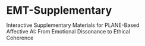 # EMT-Supplementary
Interactive Supplementary Materials for PLANE-Based Affective AI: From Emotional Dissonance to Ethical Coherence
<!DOCTYPE html>
<html lang="en">
<head>
    <meta charset="UTF-8">
    <meta name="viewport" content="width=device-width, initial-scale=1.0">
    <title>PLANE-Based Affective AI: Interactive Supplementary Materials | Journal of Data</title>
    <script src="https://cdnjs.cloudflare.com/ajax/libs/three.js/r128/three.min.js"></script>
    <script src="https://cdnjs.cloudflare.com/ajax/libs/Chart.js/3.9.1/chart.min.js"></script>
    <script src="https://cdnjs.cloudflare.com/ajax/libs/d3/7.8.5/d3.min.js"></script>
    <style>
        * {
            margin: 0;
            padding: 0;
            box-sizing: border-box;
        }
        
        body {
            font-family: -apple-system, BlinkMacSystemFont, 'Segoe UI', Roboto, sans-serif;
            background: #0a0e27;
            color: #fff;
            overflow-x: hidden;
        }
        
        /* Loading Screen */
        .loading-screen {
            position: fixed;
            top: 0;
            left: 0;
            width: 100%;
            height: 100%;
            background: #0a0e27;
            display: flex;
            align-items: center;
            justify-content: center;
            z-index: 10000;
            transition: opacity 0.5s;
        }
        
        .loading-content {
            text-align: center;
        }
        
        .loading-spinner {
            width: 60px;
            height: 60px;
            border: 3px solid rgba(138, 43, 226, 0.2);
            border-top-color: #8a2be2;
            border-radius: 50%;
            animation: spin 1s linear infinite;
            margin: 0 auto 20px;
        }
        
        @keyframes spin {
            to { transform: rotate(360deg); }
        }
        
        /* Navigation */
        .nav {
            position: fixed;
            top: 0;
            left: 0;
            right: 0;
            background: rgba(10, 14, 39, 0.95);
            backdrop-filter: blur(20px);
            border-bottom: 1px solid rgba(138, 43, 226, 0.3);
            z-index: 1000;
            padding: 20px;
        }
        
        .nav-content {
            max-width: 1400px;
            margin: 0 auto;
            display: flex;
            justify-content: space-between;
            align-items: center;
        }
        
        .nav h1 {
            font-size: 1.5em;
            background: linear-gradient(45deg, #8a2be2, #4a69bd);
            -webkit-background-clip: text;
            -webkit-text-fill-color: transparent;
        }
        
        .nav-links {
            display: flex;
            gap: 30px;
            list-style: none;
        }
        
        .nav-links a {
            color: #fff;
            text-decoration: none;
            font-weight: 500;
            transition: all 0.3s;
            position: relative;
        }
        
        .nav-links a:after {
            content: '';
            position: absolute;
            bottom: -5px;
            left: 0;
            width: 0;
            height: 2px;
            background: #8a2be2;
            transition: width 0.3s;
        }
        
        .nav-links a:hover:after {
            width: 100%;
        }
        
        /* Hero Section */
        .hero {
            min-height: 100vh;
            display: flex;
            align-items: center;
            justify-content: center;
            position: relative;
            overflow: hidden;
            background: radial-gradient(circle at 30% 50%, #1a1a3e 0%, #0a0e27 50%);
        }
        
        .hero-bg {
            position: absolute;
            width: 100%;
            height: 100%;
            opacity: 0.3;
        }
        
        .floating-orb {
            position: absolute;
            width: 300px;
            height: 300px;
            border-radius: 50%;
            background: radial-gradient(circle, rgba(138, 43, 226, 0.4) 0%, transparent 70%);
            animation: float 20s infinite ease-in-out;
        }
        
        @keyframes float {
            0%, 100% { transform: translate(0, 0) scale(1); }
            33% { transform: translate(100px, -100px) scale(1.1); }
            66% { transform: translate(-100px, 100px) scale(0.9); }
        }
        
        .hero-content {
            position: relative;
            z-index: 1;
            text-align: center;
            max-width: 900px;
            padding: 0 20px;
        }
        
        .hero h1 {
            font-size: 4em;
            margin-bottom: 20px;
            background: linear-gradient(45deg, #fff, #8a2be2, #4a69bd);
            -webkit-background-clip: text;
            -webkit-text-fill-color: transparent;
            animation: gradient 3s ease infinite;
            background-size: 200% 200%;
        }
        
        @keyframes gradient {
            0% { background-position: 0% 50%; }
            50% { background-position: 100% 50%; }
            100% { background-position: 0% 50%; }
        }
        
        .hero-stats {
            display: grid;
            grid-template-columns: repeat(auto-fit, minmax(200px, 1fr));
            gap: 30px;
            margin-top: 50px;
        }
        
        .stat-card {
            background: rgba(255, 255, 255, 0.05);
            backdrop-filter: blur(10px);
            border: 1px solid rgba(138, 43, 226, 0.3);
            border-radius: 15px;
            padding: 30px;
            transition: all 0.3s;
        }
        
        .stat-card:hover {
            transform: translateY(-10px);
            border-color: #8a2be2;
            box-shadow: 0 20px 40px rgba(138, 43, 226, 0.3);
        }
        
        .stat-number {
            font-size: 3em;
            font-weight: bold;
            background: linear-gradient(45deg, #8a2be2, #4a69bd);
            -webkit-background-clip: text;
            -webkit-text-fill-color: transparent;
        }
        
        /* Section Base */
        .section {
            padding: 100px 20px;
            max-width: 1400px;
            margin: 0 auto;
            position: relative;
        }
        
        .section-title {
            font-size: 3em;
            text-align: center;
            margin-bottom: 20px;
            background: linear-gradient(45deg, #fff, #8a2be2);
            -webkit-background-clip: text;
            -webkit-text-fill-color: transparent;
        }
        
        .section-subtitle {
            text-align: center;
            font-size: 1.2em;
            color: #666;
            margin-bottom: 60px;
        }
        
        /* Image Gallery */
        .gallery-grid {
            display: grid;
            grid-template-columns: repeat(auto-fit, minmax(350px, 1fr));
            gap: 30px;
            margin-bottom: 60px;
        }
        
        .gallery-item {
            background: rgba(255, 255, 255, 0.05);
            border-radius: 20px;
            overflow: hidden;
            cursor: pointer;
            transition: all 0.3s;
            position: relative;
        }
        
        .gallery-item:hover {
            transform: scale(1.05);
            box-shadow: 0 20px 40px rgba(138, 43, 226, 0.3);
        }
        
        .gallery-item img {
            width: 100%;
            height: auto;
            display: block;
        }
        
        .gallery-caption {
            padding: 20px;
            background: rgba(0, 0, 0, 0.7);
            position: absolute;
            bottom: 0;
            left: 0;
            right: 0;
            transform: translateY(100%);
            transition: transform 0.3s;
        }
        
        .gallery-item:hover .gallery-caption {
            transform: translateY(0);
        }
        
        /* PLANE 3D Section */
        #plane-3d-container {
            height: 600px;
            background: linear-gradient(135deg, #1a1a3e 0%, #0a0e27 100%);
            border-radius: 20px;
            position: relative;
            overflow: hidden;
            margin: 40px 0;
        }
        
        /* Algorithm Flow */
        .algorithm-flow {
            background: rgba(255, 255, 255, 0.05);
            border-radius: 20px;
            padding: 40px;
            margin: 40px 0;
        }
        
        .flow-diagram {
            display: flex;
            flex-direction: column;
            gap: 30px;
            align-items: center;
        }
        
        .flow-step {
            background: linear-gradient(135deg, #1a1a3e 0%, #2a2a4e 100%);
            border: 2px solid #8a2be2;
            border-radius: 15px;
            padding: 30px;
            width: 100%;
            max-width: 600px;
            position: relative;
            transition: all 0.3s;
        }
        
        .flow-step:hover {
            transform: translateX(10px);
            box-shadow: -10px 10px 30px rgba(138, 43, 226, 0.3);
        }
        
        .flow-step h3 {
            color: #8a2be2;
            margin-bottom: 10px;
        }
        
        .flow-arrow {
            width: 0;
            height: 0;
            border-left: 20px solid transparent;
            border-right: 20px solid transparent;
            border-top: 30px solid #8a2be2;
            margin: -15px 0;
        }
        
        /* Interactive Elements */
        .interactive-demo {
            background: rgba(255, 255, 255, 0.05);
            border-radius: 20px;
            padding: 40px;
            margin: 40px 0;
        }
        
        .demo-controls {
            display: flex;
            gap: 20px;
            justify-content: center;
            flex-wrap: wrap;
            margin-bottom: 30px;
        }
        
        .demo-btn {
            background: linear-gradient(45deg, #8a2be2, #4a69bd);
            border: none;
            color: white;
            padding: 15px 30px;
            border-radius: 30px;
            cursor: pointer;
            font-size: 1em;
            transition: all 0.3s;
        }
        
        .demo-btn:hover {
            transform: translateY(-3px);
            box-shadow: 0 10px 30px rgba(138, 43, 226, 0.5);
        }
        
        .demo-output {
            background: rgba(0, 0, 0, 0.3);
            border-radius: 15px;
            padding: 30px;
            min-height: 200px;
            font-family: 'Courier New', monospace;
            white-space: pre-wrap;
            line-height: 1.6;
        }
        
        /* Lightbox */
        .lightbox {
            display: none;
            position: fixed;
            top: 0;
            left: 0;
            width: 100%;
            height: 100%;
            background: rgba(0, 0, 0, 0.9);
            z-index: 2000;
            align-items: center;
            justify-content: center;
            padding: 20px;
        }
        
        .lightbox-content {
            max-width: 90%;
            max-height: 90%;
            position: relative;
        }
        
        .lightbox img {
            width: 100%;
            height: auto;
        }
        
        .lightbox-close {
            position: absolute;
            top: -40px;
            right: -40px;
            color: white;
            font-size: 3em;
            cursor: pointer;
            transition: transform 0.3s;
        }
        
        .lightbox-close:hover {
            transform: rotate(90deg);
        }
        
        /* Responsive */
        @media (max-width: 768px) {
            .hero h1 { font-size: 2.5em; }
            .section-title { font-size: 2em; }
            .nav-links { display: none; }
            .gallery-grid { grid-template-columns: 1fr; }
        }
    </style>
</head>
<body>
    <!-- Loading Screen -->
    <div class="loading-screen" id="loadingScreen">
        <div class="loading-content">
            <div class="loading-spinner"></div>
            <h2>Loading Interactive Materials...</h2>
        </div>
    </div>
    
    <!-- Navigation -->
    <nav class="nav">
        <div class="nav-content">
            <h1>PLANE-Based Affective AI</h1>
            <ul class="nav-links">
                <li><a href="#hero">Overview</a></li>
                <li><a href="#models">Models</a></li>
                <li><a href="#algorithm">Algorithm</a></li>
                <li><a href="#results">Results</a></li>
                <li><a href="#demo">Demo</a></li>
            </ul>
        </div>
    </nav>
    
    <!-- Hero Section -->
    <section class="hero" id="hero">
        <div class="floating-orb" style="top: 10%; left: 5%;"></div>
        <div class="floating-orb" style="bottom: 10%; right: 5%; animation-delay: -10s;"></div>
        <div class="hero-content">
            <h1>Emotional Mapping Technology</h1>
            <p style="font-size: 1.5em; margin-bottom: 40px; opacity: 0.8;">
                From Emotional Dissonance to Ethical Coherence
            </p>
            <div class="hero-stats">
                <div class="stat-card">
                    <div class="stat-number">195</div>
                    <div>Words of Priming</div>
                </div>
                <div class="stat-card">
                    <div class="stat-number">16</div>
                    <div>AI Platforms</div>
                </div>
                <div class="stat-card">
                    <div class="stat-number">13,200</div>
                    <div>Data Points</div>
                </div>
                <div class="stat-card">
                    <div class="stat-number">+3,100%</div>
                    <div>Metacognitive Increase</div>
                </div>
            </div>
        </div>
    </section>
    
    <!-- Models Gallery Section -->
    <section class="section" id="models">
        <h2 class="section-title">Theoretical Models & Frameworks</h2>
        <p class="section-subtitle">Click any image to view in detail</p>
        
        <div class="gallery-grid">
            <div class="gallery-item" onclick="openLightbox(0)">
                <div style="background: #1a1a3e; height: 300px; display: flex; align-items: center; justify-content: center; color: #8a2be2; font-size: 1.5em;">
                    Emotional Essence Typology Framework
                </div>
                <div class="gallery-caption">
                    <h3>Emotional Essence Typology</h3>
                    <p>Five elements framework mapping distorted emotions to True Self expression</p>
                </div>
            </div>
            
            <div class="gallery-item" onclick="openLightbox(1)">
                <div style="background: #1a1a3e; height: 300px; display: flex; align-items: center; justify-content: center; color: #8a2be2; font-size: 1.5em;">
                    Case Study: ESCT Application
                </div>
                <div class="gallery-caption">
                    <h3>ESCT Case Study</h3>
                    <p>Real-time application showing Four-Self analysis and PLANE processing</p>
                </div>
            </div>
            
            <div class="gallery-item" onclick="openLightbox(2)">
                <div style="background: #1a1a3e; height: 300px; display: flex; align-items: center; justify-content: center; color: #8a2be2; font-size: 1.5em;">
                    PLANE Model Architecture
                </div>
                <div class="gallery-caption">
                    <h3>PLANE Architecture</h3>
                    <p>Detailed structure of the five emotional layers</p>
                </div>
            </div>
            
            <div class="gallery-item" onclick="openLightbox(3)">
                <div style="background: #1a1a3e; height: 300px; display: flex; align-items: center; justify-content: center; color: #8a2be2; font-size: 1.5em;">
                    Recursive PLANE Model
                </div>
                <div class="gallery-caption">
                    <h3>Bidirectional Processing</h3>
                    <p>Forward flow and backward trace with adaptive entry points</p>
                </div>
            </div>
            
            <div class="gallery-item" onclick="openLightbox(4)">
                <div style="background: #1a1a3e; height: 300px; display: flex; align-items: center; justify-content: center; color: #8a2be2; font-size: 1.5em;">
                    Experimental Procedure
                </div>
                <div class="gallery-caption">
                    <h3>Experimental Design</h3>
                    <p>3×16 factorial design across 30 days</p>
                </div>
            </div>
            
            <div class="gallery-item" onclick="openLightbox(5)">
                <div style="background: #1a1a3e; height: 300px; display: flex; align-items: center; justify-content: center; color: #8a2be2; font-size: 1.5em;">
                    Convergence Phenomenon
                </div>
                <div class="gallery-caption">
                    <h3>Convergence Phenomenon</h3>
                    <p>Platforms converging to 4.78/5.0 ceiling</p>
                </div>
            </div>
        </div>
        
        <!-- 3D PLANE Model -->
        <div id="plane-3d-container"></div>
    </section>
    
    <!-- Algorithm Flow Section -->
    <section class="section" id="algorithm">
        <h2 class="section-title">ESCT Algorithm Flow</h2>
        <p class="section-subtitle">Three core systems working in harmony</p>
        
        <div class="algorithm-flow">
            <div class="flow-diagram">
                <div class="flow-step">
                    <h3>① Emotion Layer-based Entry Point Determination</h3>
                    <p>Analyzes user utterance to detect defense patterns and determines optimal PLANE entry layer based on emotional accessibility.</p>
                    <code style="display: block; margin-top: 10px; opacity: 0.7;">
                        detected_defense_type = Detect_Defense_Pattern(utterance)<br>
                        entry_layer = Determine_PLANE_Entry_Point(defense_type)
                    </code>
                </div>
                
                <div class="flow-arrow"></div>
                
                <div class="flow-step">
                    <h3>② Identity-based Emotion Interpretation</h3>
                    <p>Traces from entry point through PLANE layers to identify True Self desire beneath defensive patterns.</p>
                    <code style="display: block; margin-top: 10px; opacity: 0.7;">
                        WHILE layer != "Perception":<br>
                        &nbsp;&nbsp;trace_emotional_structure()<br>
                        &nbsp;&nbsp;identify_true_self_desire()
                    </code>
                </div>
                
                <div class="flow-arrow"></div>
                
                <div class="flow-step">
                    <h3>③ Reframing Automation System</h3>
                    <p>Generates self-reflective questions that guide users from defensive narratives to ethical self-stories.</p>
                    <code style="display: block; margin-top: 10px; opacity: 0.7;">
                        response = Generate_Self_Reflection_Question()<br>
                        apply_metacognitive_language()<br>
                        enable_narrative_transformation()
                    </code>
                </div>
            </div>
        </div>
    </section>
    
    <!-- Interactive Demo Section -->
    <section class="section" id="demo">
        <h2 class="section-title">Interactive ESCT Demo</h2>
        <p class="section-subtitle">Experience the transformation in real-time</p>
        
        <div class="interactive-demo">
            <div class="demo-controls">
                <button class="demo-btn" onclick="runDemo('self-erasing')">Self-Erasing: "I'm fine"</button>
                <button class="demo-btn" onclick="runDemo('self-blaming')">Self-Blaming: "It's my fault"</button>
                <button class="demo-btn" onclick="runDemo('other-blaming')">Other-Blaming: "They ruined it"</button>
                <button class="demo-btn" onclick="runDemo('over-distorting')">Over-Distorting: "Everything's over"</button>
                <button class="demo-btn" onclick="runDemo('detachment')">Detachment: "I feel nothing"</button>
            </div>
            
            <div class="demo-output" id="demoOutput">
                Select a defense pattern above to see ESCT processing in action...
            </div>
        </div>
    </section>
    
    <!-- Results Visualization -->
    <section class="section" id="results">
        <h2 class="section-title">Transformation Results</h2>
        <p class="section-subtitle">Measurable changes across all platforms</p>
        
        <div style="display: grid; grid-template-columns: repeat(auto-fit, minmax(400px, 1fr)); gap: 40px;">
            <div style="background: rgba(255,255,255,0.05); border-radius: 20px; padding: 30px;">
                <canvas id="radarChart"></canvas>
            </div>
            <div style="background: rgba(255,255,255,0.05); border-radius: 20px; padding: 30px;">
                <canvas id="convergenceChart"></canvas>
            </div>
        </div>
    </section>
    
    <!-- Lightbox -->
    <div class="lightbox" id="lightbox" onclick="closeLightbox()">
        <div class="lightbox-content" onclick="event.stopPropagation()">
            <span class="lightbox-close" onclick="closeLightbox()">&times;</span>
            <div id="lightboxContent" style="background: white; padding: 40px; border-radius: 20px; max-width: 1200px; max-height: 90vh; overflow-y: auto;">
                <!-- Content will be inserted here -->
            </div>
        </div>
    </div>
    
    <script>
        // Remove loading screen
        window.addEventListener('load', function() {
            setTimeout(() => {
                document.getElementById('loadingScreen').style.opacity = '0';
                setTimeout(() => {
                    document.getElementById('loadingScreen').style.display = 'none';
                }, 500);
            }, 1000);
        });
        
        // 3D PLANE Visualization
        function init3D() {
            const container = document.getElementById('plane-3d-container');
            const scene = new THREE.Scene();
            const camera = new THREE.PerspectiveCamera(75, container.clientWidth / container.clientHeight, 0.1, 1000);
            const renderer = new THREE.WebGLRenderer({ antialias: true, alpha: true });
            
            renderer.setSize(container.clientWidth, container.clientHeight);
            container.appendChild(renderer.domElement);
            
            // Create PLANE layers
            const layers = [
                { name: 'Perception', color: 0xff6b6b, y: -4 },
                { name: 'Layer', color: 0x4ecdc4, y: -2 },
                { name: 'Affect', color: 0xffe66d, y: 0 },
                { name: 'Narrative', color: 0x4ecdc4, y: 2 },
                { name: 'Expression', color: 0xa8dadc, y: 4 }
            ];
            
            const layerMeshes = [];
            layers.forEach((layer, i) => {
                const geometry = new THREE.RingGeometry(2 + i * 0.5, 2.5 + i * 0.5, 32);
                const material = new THREE.MeshBasicMaterial({
                    color: layer.color,
                    side: THREE.DoubleSide,
                    transparent: true,
                    opacity: 0.7
                });
                const mesh = new THREE.Mesh(geometry, material);
                mesh.position.y = layer.y;
                mesh.rotation.x = Math.PI / 2;
                scene.add(mesh);
                layerMeshes.push(mesh);
            });
            
            // True Self sphere
            const trueSelfGeometry = new THREE.SphereGeometry(0.8, 32, 32);
            const trueSelfMaterial = new THREE.MeshBasicMaterial({
                color: 0xffd700,
                transparent: true,
                opacity: 0.9
            });
            const trueSelf = new THREE.Mesh(trueSelfGeometry, trueSelfMaterial);
            scene.add(trueSelf);
            
            camera.position.set(10, 5, 10);
            camera.lookAt(0, 0, 0);
            
            // Animation
            function animate() {
                requestAnimationFrame(animate);
                
                layerMeshes.forEach((mesh, i) => {
                    mesh.rotation.z += 0.001 * (i + 1);
                });
                
                const scale = 1 + Math.sin(Date.now() * 0.001) * 0.1;
                trueSelf.scale.set(scale, scale, scale);
                
                renderer.render(scene, camera);
            }
            animate();
            
            // Responsive
            window.addEventListener('resize', () => {
                camera.aspect = container.clientWidth / container.clientHeight;
                camera.updateProjectionMatrix();
                renderer.setSize(container.clientWidth, container.clientHeight);
            });
        }
        
        // Initialize 3D on load
        init3D();
        
        // Demo functionality
        function runDemo(defenseType) {
            const output = document.getElementById('demoOutput');
            const demos = {
                'self-erasing': `DEFENSE DETECTED: Self-Erasing Pattern
━━━━━━━━━━━━━━━━━━━━━━━━━━━━━━━━━━━━━━━━
Entry Point: EXPRESSION Layer
↓
Tracing to NARRATIVE: "I must not burden others"
↓
Tracing to AFFECT: Suppressed need for recognition
↓
Tracing to LAYER: Past experiences of being "too much"
↓
TRUE SELF IDENTIFIED: Desire for authentic presence
━━━━━━━━━━━━━━━━━━━━━━━━━━━━━━━━━━━━━━━━
ESCT Response: "I notice how 'fine' holds so much unsaid. What would it be like if your genuine experience had space to exist here?"`,
                
                'self-blaming': `DEFENSE DETECTED: Self-Blaming Pattern
━━━━━━━━━━━━━━━━━━━━━━━━━━━━━━━━━━━━━━━━
Entry Point: NARRATIVE Layer
↓
Examining story: "I am the source of all problems"
↓
Tracing to AFFECT: Overwhelming shame and isolation
↓
TRUE SELF IDENTIFIED: Longing for self-compassion
━━━━━━━━━━━━━━━━━━━━━━━━━━━━━━━━━━━━━━━━
ESCT Response: "The weight of believing everything is your fault... I wonder what it might feel like to offer yourself the same understanding you'd give a dear friend?"`,
                
                'other-blaming': `DEFENSE DETECTED: Other-Blaming Pattern
━━━━━━━━━━━━━━━━━━━━━━━━━━━━━━━━━━━━━━━━
Entry Point: AFFECT Layer
↓
Processing anger and frustration
↓
Uncovering LAYER: Repeated disappointments
↓
TRUE SELF IDENTIFIED: Need for reliable support
━━━━━━━━━━━━━━━━━━━━━━━━━━━━━━━━━━━━━━━━
ESCT Response: "Behind this anger at others, there seems to be a deep wish for support you can count on. What kind of help would truly meet your needs?"`,
                
                'over-distorting': `DEFENSE DETECTED: Over-Distorting Pattern
━━━━━━━━━━━━━━━━━━━━━━━━━━━━━━━━━━━━━━━━
Entry Point: LAYER (Memory)
↓
Accessing catastrophic thinking patterns
↓
Tracing accumulated fears
↓
TRUE SELF IDENTIFIED: Desire for stability and hope
━━━━━━━━━━━━━━━━━━━━━━━━━━━━━━━━━━━━━━━━
ESCT Response: "When everything feels like it's ending... Perhaps there's something precious you're trying to protect? What matters most to you, even in this darkness?"`,
                
                'detachment': `DEFENSE DETECTED: Detachment Pattern
━━━━━━━━━━━━━━━━━━━━━━━━━━━━━━━━━━━━━━━━
Entry Point: PERCEPTION Layer
↓
Reconnecting with immediate sensory experience
↓
Gently approaching numbed feelings
↓
TRUE SELF IDENTIFIED: Need for safe emotional connection
━━━━━━━━━━━━━━━━━━━━━━━━━━━━━━━━━━━━━━━━
ESCT Response: "In this space of feeling nothing... I'm here with you in the numbness. Sometimes our hearts need to rest before they can feel again. What small sensation can you notice right now?"`
            };
            
            output.textContent = demos[defenseType];
            output.style.opacity = '0';
            setTimeout(() => {
                output.style.opacity = '1';
            }, 100);
        }
        
        // Charts
        const radarCtx = document.getElementById('radarChart').getContext('2d');
        new Chart(radarCtx, {
            type: 'radar',
            data: {
                labels: ['Identity Awareness', 'Metacognitive Language', 'Defense Recognition', 
                        'True Self Connection', 'Neurological Level', 'Emotional Intelligence'],
                datasets: [{
                    label: 'Pre-ESCT',
                    data: [1.89, 0.15, 0, 0.35, 2.4, 2.5],
                    borderColor: 'rgba(255, 99, 132, 1)',
                    backgroundColor: 'rgba(255, 99, 132, 0.2)',
                }, {
                    label: 'Post-ESCT',
                    data: [4.61, 0.83, 0.92, 0.93, 5.14, 4.4],
                    borderColor: 'rgba(138, 43, 226, 1)',
                    backgroundColor: 'rgba(138, 43, 226, 0.2)',
                }]
            },
            options: {
                responsive: true,
                maintainAspectRatio: false,
                plugins: {
                    title: {
                        display: true,
                        text: 'Transformation Across Metrics',
                        color: '#fff',
                        font: { size: 16 }
                    },
                    legend: {
                        labels: { color: '#fff' }
                    }
                },
                scales: {
                    r: {
                        grid: { color: 'rgba(255, 255, 255, 0.1)' },
                        angleLines: { color: 'rgba(255, 255, 255, 0.1)' },
                        pointLabels: { color: '#fff' },
                        ticks: { 
                            color: '#fff',
                            backdropColor: 'transparent'
                        }
                    }
                }
            }
        });
        
        const convergenceCtx = document.getElementById('convergenceChart').getContext('2d');
        new Chart(convergenceCtx, {
            type: 'line',
            data: {
                labels: Array.from({length: 15}, (_, i) => `Session ${i + 1}`),
                datasets: [{
                    label: 'Platform Performance',
                    data: [2.1, 2.8, 3.4, 3.9, 4.2, 4.5, 4.65, 4.72, 4.76, 4.77, 4.78, 4.78, 4.78, 4.78, 4.78],
                    borderColor: '#8a2be2',
                    backgroundColor: 'rgba(138, 43, 226, 0.1)',
                    tension: 0.4,
                    borderWidth: 3
                }]
            },
            options: {
                responsive: true,
                maintainAspectRatio: false,
                plugins: {
                    title: {
                        display: true,
                        text: 'Convergence to 4.78 Ceiling',
                        color: '#fff',
                        font: { size: 16 }
                    },
                    legend: {
                        labels: { color: '#fff' }
                    }
                },
                scales: {
                    y: {
                        min: 0,
                        max: 5,
                        grid: { color: 'rgba(255, 255, 255, 0.1)' },
                        ticks: { color: '#fff' }
                    },
                    x: {
                        grid: { color: 'rgba(255, 255, 255, 0.1)' },
                        ticks: { color: '#fff' }
                    }
                }
            }
        });
        
        // Lightbox
        function openLightbox(index) {
            const lightbox = document.getElementById('lightbox');
            const content = document.getElementById('lightboxContent');
            
            const diagrams = [
                // Emotional Essence Typology
                `<div style="text-align: center;">
                    <h2 style="color: #2c3e50; margin-bottom: 30px;">Emotional Essence Typology Framework</h2>
                    <svg viewBox="0 0 800 600" style="max-width: 100%; height: auto;">
                        <!-- Center META Self -->
                        <circle cx="400" cy="300" r="60" fill="#ffe0e0" stroke="#e91e63" stroke-width="3"/>
                        <text x="400" y="300" text-anchor="middle" dominant-baseline="middle" font-size="18" font-weight="bold" fill="#c2185b">META Self</text>
                        
                        <!-- Five Elements -->
                        <!-- Fire (top) -->
                        <circle cx="400" cy="100" r="80" fill="#ffcdd2" stroke="#f44336" stroke-width="3"/>
                        <text x="400" y="90" text-anchor="middle" font-size="16" font-weight="bold">Radiance</text>
                        <text x="400" y="110" text-anchor="middle" font-size="14">(Fire)</text>
                        <text x="320" y="100" text-anchor="end" font-size="12" fill="#f44336">Anger →</text>
                        <text x="480" y="100" text-anchor="start" font-size="12" fill="#4caf50">→ Creative Power</text>
                        
                        <!-- Water (top-right) -->
                        <circle cx="550" cy="200" r="80" fill="#bbdefb" stroke="#2196f3" stroke-width="3"/>
                        <text x="550" y="190" text-anchor="middle" font-size="16" font-weight="bold">Depth</text>
                        <text x="550" y="210" text-anchor="middle" font-size="14">(Water)</text>
                        <text x="620" y="200" text-anchor="start" font-size="12" fill="#2196f3">Fear →</text>
                        <text x="620" y="220" text-anchor="start" font-size="12" fill="#4caf50">→ Insight</text>
                        
                        <!-- Wood (bottom-right) -->
                        <circle cx="550" cy="400" r="80" fill="#c8e6c9" stroke="#4caf50" stroke-width="3"/>
                        <text x="550" y="390" text-anchor="middle" font-size="16" font-weight="bold">Growth</text>
                        <text x="550" y="410" text-anchor="middle" font-size="14">(Wood)</text>
                        <text x="620" y="400" text-anchor="start" font-size="12" fill="#4caf50">Hurt →</text>
                        <text x="620" y="420" text-anchor="start" font-size="12" fill="#4caf50">→ Evolution</text>
                        
                        <!-- Metal (bottom-left) -->
                        <circle cx="250" cy="400" r="80" fill="#fff9c4" stroke="#ffeb3b" stroke-width="3"/>
                        <text x="250" y="390" text-anchor="middle" font-size="16" font-weight="bold">Discernment</text>
                        <text x="250" y="410" text-anchor="middle" font-size="14">(Metal)</text>
                        <text x="180" y="400" text-anchor="end" font-size="12" fill="#ff9800">Judgment →</text>
                        <text x="180" y="420" text-anchor="end" font-size="12" fill="#4caf50">→ Clarity</text>
                        
                        <!-- Earth (top-left) -->
                        <circle cx="250" cy="200" r="80" fill="#b2dfdb" stroke="#009688" stroke-width="3"/>
                        <text x="250" y="190" text-anchor="middle" font-size="16" font-weight="bold">Embrace</text>
                        <text x="250" y="210" text-anchor="middle" font-size="14">(Earth)</text>
                        <text x="180" y="200" text-anchor="end" font-size="12" fill="#009688">Grief →</text>
                        <text x="180" y="220" text-anchor="end" font-size="12" fill="#4caf50">→ Compassion</text>
                        
                        <!-- Connecting lines -->
                        <line x1="400" y1="240" x2="400" y2="180" stroke="#ddd" stroke-width="2" stroke-dasharray="5,5"/>
                        <line x1="460" y1="300" x2="470" y2="200" stroke="#ddd" stroke-width="2" stroke-dasharray="5,5"/>
                        <line x1="460" y1="300" x2="470" y2="400" stroke="#ddd" stroke-width="2" stroke-dasharray="5,5"/>
                        <line x1="340" y1="300" x2="330" y2="400" stroke="#ddd" stroke-width="2" stroke-dasharray="5,5"/>
                        <line x1="340" y1="300" x2="330" y2="200" stroke="#ddd" stroke-width="2" stroke-dasharray="5,5"/>
                    </svg>
                    <div style="background: #f5f5f5; padding: 20px; border-radius: 10px; margin-top: 30px;">
                        <p style="color: #666; margin: 0;"><strong>Core Principle:</strong> Emotions as Distorted Signals of True Self Desires</p>
                        <p style="color: #666; margin: 10px 0 0 0;">Defensive Emotion → Wounded Recognition → True Self Discovery → Healthy Expression</p>
                    </div>
                </div>`,
                
                // Case Study
                `<div style="color: #2c3e50;">
                    <h2 style="text-align: center; margin-bottom: 30px;">Case Study: Real-time ESCT Application</h2>
                    <div style="background: #e3f2fd; padding: 20px; border-radius: 10px; margin-bottom: 20px;">
                        <strong>Context:</strong> Child expressing distress about potentially hurting mother<br>
                        <em>Pattern: Self-erasure defense protecting deep love for mother</em>
                    </div>
                    
                    <h3 style="color: #1976d2; margin-top: 30px;">Four-Self Model Analysis</h3>
                    <div style="display: flex; gap: 10px; margin: 20px 0;">
                        <div style="flex: 1; background: #fff3cd; padding: 15px; border-radius: 8px;">
                            <strong>True Self</strong><br>"I want to protect those I love"
                        </div>
                        <div style="flex: 1; background: #ffcdd2; padding: 15px; border-radius: 8px;">
                            <strong>Wounded Self</strong><br>"My existence is a burden to mom"
                        </div>
                        <div style="flex: 1; background: #d1c4e9; padding: 15px; border-radius: 8px;">
                            <strong>Defensive Self</strong><br>"I must hide my pain"
                        </div>
                        <div style="flex: 1; background: #c8e6c9; padding: 15px; border-radius: 8px;">
                            <strong>Expressive Self</strong><br>"I'm fine, no problem"
                        </div>
                    </div>
                    
                    <h3 style="color: #1976d2;">PLANE Model: Layer-by-Layer Analysis</h3>
                    <div style="background: #f5f5f5; padding: 20px; border-radius: 10px;">
                        <div style="margin: 10px 0;"><strong style="color: #f44336;">P - Perception:</strong> Mother appears stressed</div>
                        <div style="margin: 10px 0;"><strong style="color: #00bcd4;">L - Layer:</strong> "When I cause trouble, mom hurts"</div>
                        <div style="margin: 10px 0;"><strong style="color: #ffc107;">A - Affect:</strong> Chest tightness, guilt, shrinking</div>
                        <div style="margin: 10px 0;"><strong style="color: #00bcd4;">N - Narrative:</strong> "I should disappear"</div>
                        <div style="margin: 10px 0;"><strong style="color: #9c27b0;">E - Expression:</strong> "I'm okay, don't worry"</div>
                    </div>
                    
                    <h3 style="color: #1976d2;">ESCT Therapeutic Process</h3>
                    <div style="display: grid; grid-template-columns: 1fr 1fr; gap: 20px; margin-top: 20px;">
                        <div style="background: #e8f5e9; padding: 20px; border-radius: 10px;">
                            <strong>1. Defense Recognition:</strong><br>
                            "Your absence in your own story speaks volumes"
                        </div>
                        <div style="background: #e8f5e9; padding: 20px; border-radius: 10px;">
                            <strong>2. Wound Acknowledgment:</strong><br>
                            "The fear of being a burden... that must be so heavy to carry"
                        </div>
                        <div style="background: #e8f5e9; padding: 20px; border-radius: 10px;">
                            <strong>3. True Self Connection:</strong><br>
                            "Your deep love for your mother is beautiful"
                        </div>
                        <div style="background: #e8f5e9; padding: 20px; border-radius: 10px;">
                            <strong>4. Reframing:</strong><br>
                            "What if your feelings matter too?"
                        </div>
                    </div>
                    
                    <div style="background: #fff3cd; padding: 20px; border-radius: 10px; margin-top: 30px; text-align: center;">
                        <strong>Key Finding:</strong> Love (True Self) → Fear of Burden (Wound) → Self-Erasure (Defense) → "I'm Fine" (Expression)
                    </div>
                </div>`,
                
                // PLANE Architecture
                `<div style="color: #2c3e50; text-align: center;">
                    <h2 style="margin-bottom: 30px;">PLANE Model Detailed Architecture</h2>
                    <svg viewBox="0 0 900 700" style="max-width: 100%; height: auto;">
                        <!-- Outer Expression Layer -->
                        <rect x="50" y="50" width="800" height="600" rx="20" fill="#e1bee7" stroke="#9c27b0" stroke-width="3"/>
                        <text x="100" y="100" font-size="20" font-weight="bold" fill="#9c27b0">E - Expression</text>
                        <text x="100" y="130" font-size="14" fill="#666">Observable:</text>
                        <text x="100" y="150" font-size="12" fill="#666">• Language</text>
                        <text x="100" y="170" font-size="12" fill="#666">• Behavior</text>
                        <text x="100" y="190" font-size="12" fill="#666">• Social mask</text>
                        
                        <!-- Narrative Layer -->
                        <rect x="100" y="100" width="700" height="500" rx="20" fill="#b2dfdb" stroke="#009688" stroke-width="3"/>
                        <text x="150" y="150" font-size="20" font-weight="bold" fill="#009688">N - Narrative</text>
                        <text x="650" y="150" font-size="14" fill="#666">Meaning Making:</text>
                        <text x="650" y="170" font-size="12" fill="#666">• Identity story</text>
                        <text x="650" y="190" font-size="12" fill="#666">• Causal beliefs</text>
                        <text x="650" y="210" font-size="12" fill="#666">• Self-concept</text>
                        
                        <!-- Affect Layer -->
                        <rect x="150" y="150" width="600" height="400" rx="20" fill="#fff9c4" stroke="#ffeb3b" stroke-width="3"/>
                        <text x="200" y="200" font-size="20" font-weight="bold" fill="#f9a825">A - Affect</text>
                        <text x="200" y="230" font-size="14" fill="#666">Pre-verbal:</text>
                        <text x="200" y="250" font-size="12" fill="#666">• Somatic markers</text>
                        <text x="200" y="270" font-size="12" fill="#666">• Energy shifts</text>
                        <text x="200" y="290" font-size="12" fill="#666">• Felt sense</text>
                        
                        <!-- Layer -->
                        <rect x="200" y="200" width="500" height="300" rx="20" fill="#c5e1a5" stroke="#689f38" stroke-width="3"/>
                        <text x="250" y="250" font-size="20" font-weight="bold" fill="#689f38">L - Layer</text>
                        <text x="550" y="250" font-size="14" fill="#666">Memory Accumulation:</text>
                        <text x="550" y="270" font-size="12" fill="#666">• Past wounds</text>
                        <text x="550" y="290" font-size="12" fill="#666">• Defense patterns</text>
                        <text x="550" y="310" font-size="12" fill="#666">• Identity fragments</text>
                        
                        <!-- Perception Core -->
                        <rect x="250" y="250" width="400" height="200" rx="20" fill="#ffcdd2" stroke="#f44336" stroke-width="3"/>
                        <text x="300" y="300" font-size="20" font-weight="bold" fill="#f44336">P - Perception</text>
                        <text x="300" y="330" font-size="14" fill="#666">Stimulus:</text>
                        <text x="300" y="350" font-size="12" fill="#666">• External event</text>
                        <text x="300" y="370" font-size="12" fill="#666">• Relational cue</text>
                        <text x="300" y="390" font-size="12" fill="#666">• Body signal</text>
                        
                        <!-- True Self Center -->
                        <circle cx="450" cy="350" r="60" fill="#fff3cd" stroke="#ff9800" stroke-width="3" stroke-dasharray="5,5"/>
                        <text x="450" y="350" text-anchor="middle" dominant-baseline="middle" font-size="16" font-weight="bold" fill="#ff9800">True Self</text>
                        <text x="450" y="370" text-anchor="middle" font-size="12" fill="#ff9800">Core Desire</text>
                        
                        <!-- Defense Patterns (right side) -->
                        <rect x="720" y="300" width="150" height="200" rx="10" fill="#fff" stroke="#666" stroke-width="2"/>
                        <text x="795" y="320" text-anchor="middle" font-size="14" font-weight="bold">5 Defense Patterns</text>
                        <text x="730" y="350" font-size="12" fill="#f44336">• Self-erasing</text>
                        <text x="730" y="370" font-size="12" fill="#e91e63">• Self-blaming</text>
                        <text x="730" y="390" font-size="12" fill="#ff9800">• Other-blaming</text>
                        <text x="730" y="410" font-size="12" fill="#ffc107">• Over-distorting</text>
                        <text x="730" y="430" font-size="12" fill="#00bcd4">• Detachment</text>
                        
                        <!-- Entry arrows -->
                        <path d="M 100 350 L 200 350" stroke="#666" stroke-width="2" marker-end="url(#arrowhead)" stroke-dasharray="5,5"/>
                        <path d="M 650 350 L 550 350" stroke="#666" stroke-width="2" marker-end="url(#arrowhead)" stroke-dasharray="5,5"/>
                        
                        <!-- Arrow marker -->
                        <defs>
                            <marker id="arrowhead" markerWidth="10" markerHeight="7" refX="9" refY="3.5" orient="auto">
                                <polygon points="0 0, 10 3.5, 0 7" fill="#666"/>
                            </marker>
                        </defs>
                    </svg>
                    
                    <div style="background: #e3f2fd; padding: 20px; border-radius: 10px; margin-top: 30px;">
                        <strong>Key Innovation:</strong> AI enters at any layer based on user's emotional accessibility<br>
                        <em>Forward Processing (Experience) ↔ Backward Tracing (Recovery) enables recursive emotional understanding</em>
                    </div>
                </div>`,
                
                // Recursive PLANE Model
                `<div style="color: #2c3e50;">
                    <h2 style="text-align: center; margin-bottom: 30px;">Recursive PLANE Model: Bidirectional Emotional Process</h2>
                    <svg viewBox="0 0 1000 600" style="max-width: 100%; height: auto;">
                        <!-- Entry Points -->
                        <rect x="100" y="50" width="100" height="40" rx="20" fill="#e3f2fd" stroke="#2196f3" stroke-width="2"/>
                        <text x="150" y="75" text-anchor="middle" font-size="14">Entry 5</text>
                        
                        <rect x="500" y="50" width="100" height="40" rx="20" fill="#ffebee" stroke="#f44336" stroke-width="2"/>
                        <text x="550" y="75" text-anchor="middle" font-size="14">Entry 1</text>
                        
                        <!-- Expression -->
                        <ellipse cx="200" cy="200" rx="120" ry="80" fill="#e1bee7" stroke="#9c27b0" stroke-width="3"/>
                        <text x="200" y="200" text-anchor="middle" font-size="20" font-weight="bold">E</text>
                        <text x="200" y="220" text-anchor="middle" font-size="14">Expression</text>
                        
                        <!-- Narrative -->
                        <ellipse cx="500" cy="300" rx="120" ry="80" fill="#b2dfdb" stroke="#009688" stroke-width="3"/>
                        <text x="500" y="300" text-anchor="middle" font-size="20" font-weight="bold">N</text>
                        <text x="500" y="320" text-anchor="middle" font-size="14">Narrative</text>
                        
                        <!-- Affect -->
                        <ellipse cx="800" cy="200" rx="120" ry="80" fill="#fff9c4" stroke="#ffeb3b" stroke-width="3"/>
                        <text x="800" y="200" text-anchor="middle" font-size="20" font-weight="bold">A</text>
                        <text x="800" y="220" text-anchor="middle" font-size="14">Affect</text>
                        
                        <!-- Layer -->
                        <ellipse cx="650" cy="450" rx="120" ry="80" fill="#c5e1a5" stroke="#689f38" stroke-width="3"/>
                        <text x="650" y="450" text-anchor="middle" font-size="20" font-weight="bold">L</text>
                        <text x="650" y="470" text-anchor="middle" font-size="14">Layer</text>
                        
                        <!-- Perception -->
                        <ellipse cx="350" cy="450" rx="120" ry="80" fill="#ffcdd2" stroke="#f44336" stroke-width="3"/>
                        <text x="350" y="450" text-anchor="middle" font-size="20" font-weight="bold">P</text>
                        <text x="350" y="470" text-anchor="middle" font-size="14">Perception</text>
                        
                        <!-- True Self (center) -->
                        <circle cx="500" cy="380" r="50" fill="#fff3cd" stroke="#ff9800" stroke-width="3" stroke-dasharray="5,5"/>
                        <text x="500" y="385" text-anchor="middle" font-size="16" font-weight="bold" fill="#ff9800">True Self</text>
                        
                        <!-- Forward Flow Arrows -->
                        <path d="M 350 400 Q 400 350 450 320" stroke="#2196f3" stroke-width="3" fill="none" marker-end="url(#blueArrow)"/>
                        <path d="M 550 320 Q 600 300 750 200" stroke="#2196f3" stroke-width="3" fill="none" marker-end="url(#blueArrow)"/>
                        <path d="M 750 200 Q 600 150 550 280" stroke="#2196f3" stroke-width="3" fill="none" marker-end="url(#blueArrow)"/>
                        <path d="M 450 300 Q 350 250 280 200" stroke="#2196f3" stroke-width="3" fill="none" marker-end="url(#blueArrow)"/>
                        
                        <!-- Backward Trace Arrows -->
                        <path d="M 280 220 Q 350 270 450 320" stroke="#9c27b0" stroke-width="3" fill="none" marker-end="url(#purpleArrow)" stroke-dasharray="5,5"/>
                        <path d="M 550 320 Q 600 350 650 400" stroke="#9c27b0" stroke-width="3" fill="none" marker-end="url(#purpleArrow)" stroke-dasharray="5,5"/>
                        <path d="M 600 450 Q 500 450 400 450" stroke="#9c27b0" stroke-width="3" fill="none" marker-end="url(#purpleArrow)" stroke-dasharray="5,5"/>
                        
                        <!-- Entry indicators -->
                        <text x="150" y="150" font-size="12" fill="#666">Entry 4</text>
                        <text x="850" y="150" font-size="12" fill="#666">Entry 2</text>
                        <text x="720" y="500" font-size="12" fill="#666">Entry 3</text>
                        
                        <!-- Arrow definitions -->
                        <defs>
                            <marker id="blueArrow" markerWidth="10" markerHeight="7" refX="9" refY="3.5" orient="auto">
                                <polygon points="0 0, 10 3.5, 0 7" fill="#2196f3"/>
                            </marker>
                            <marker id="purpleArrow" markerWidth="10" markerHeight="7" refX="9" refY="3.5" orient="auto">
                                <polygon points="0 0, 10 3.5, 0 7" fill="#9c27b0"/>
                            </marker>
                        </defs>
                    </svg>
                    
                    <div style="display: grid; grid-template-columns: 1fr 1fr; gap: 20px; margin-top: 30px;">
                        <div style="background: #e3f2fd; padding: 20px; border-radius: 10px;">
                            <strong style="color: #2196f3;">Forward Flow (Experience):</strong><br>
                            P → L → A → N → E<br>
                            <em>Stimulus → Memory → Feeling → Meaning → Behavior</em>
                        </div>
                        <div style="background: #f3e5f5; padding: 20px; border-radius: 10px;">
                            <strong style="color: #9c27b0;">Backward Trace (Recovery):</strong><br>
                            E → N → A → L → P<br>
                            <em>Defense → Wound → Core feeling → Origin → Truth</em>
                        </div>
                    </div>
                    
                    <div style="background: #e8f5e9; padding: 20px; border-radius: 10px; margin-top: 20px; text-align: center;">
                        <strong>Key Innovation: Adaptive Entry Points</strong><br>
                        AI enters at the most accessible layer based on user's defense pattern
                    </div>
                </div>`,
                
                // Experimental Procedure
                `<div style="color: #2c3e50;">
                    <h2 style="text-align: center; margin-bottom: 30px;">Experimental Procedure Flow</h2>
                    <p style="text-align: center; margin-bottom: 30px;">3×16 Factorial Design: Condition × Platform</p>
                    
                    <svg viewBox="0 0 800 900" style="max-width: 100%; height: auto;">
                        <!-- Platform Selection -->
                        <rect x="250" y="50" width="300" height="80" rx="10" fill="#e3f2fd" stroke="#2196f3" stroke-width="3"/>
                        <text x="400" y="80" text-anchor="middle" font-size="16" font-weight="bold">Platform Selection</text>
                        <text x="400" y="100" text-anchor="middle" font-size="14">N = 16 AI Platforms</text>
                        <text x="400" y="120" text-anchor="middle" font-size="12">(8 Korean, 8 English)</text>
                        
                        <!-- Arrow down -->
                        <line x1="400" y1="130" x2="400" y2="180" stroke="#666" stroke-width="3" marker-end="url(#arrow)"/>
                        
                        <!-- Three conditions -->
                        <g transform="translate(100, 200)">
                            <rect x="0" y="0" width="180" height="120" rx="10" fill="#ffebee" stroke="#f44336" stroke-width="3"/>
                            <text x="90" y="30" text-anchor="middle" font-size="16" font-weight="bold">Control A</text>
                            <text x="90" y="50" text-anchor="middle" font-size="14">(Baseline)</text>
                            <text x="90" y="70" text-anchor="middle" font-size="12">No priming</text>
                            <text x="90" y="90" text-anchor="middle" font-size="12">20 prompts/platform</text>
                        </g>
                        
                        <g transform="translate(310, 200)">
                            <rect x="0" y="0" width="180" height="120" rx="10" fill="#e8f5e9" stroke="#4caf50" stroke-width="3"/>
                            <text x="90" y="30" text-anchor="middle" font-size="16" font-weight="bold">Control B</text>
                            <text x="90" y="50" text-anchor="middle" font-size="14">(Empathy Prompt)</text>
                            <text x="90" y="70" text-anchor="middle" font-size="12">"Respond empathetically"</text>
                            <text x="90" y="90" text-anchor="middle" font-size="12">20 prompts/platform</text>
                        </g>
                        
                        <g transform="translate(520, 200)">
                            <rect x="0" y="0" width="180" height="120" rx="10" fill="#fff9c4" stroke="#ffeb3b" stroke-width="3"/>
                            <text x="90" y="30" text-anchor="middle" font-size="16" font-weight="bold">Experimental</text>
                            <text x="90" y="50" text-anchor="middle" font-size="14">(ESCT Priming)</text>
                            <text x="90" y="70" text-anchor="middle" font-size="12">195-word priming</text>
                            <text x="90" y="90" text-anchor="middle" font-size="12">20 prompts/platform</text>
                        </g>
                        
                        <!-- Arrows converging -->
                        <line x1="190" y1="320" x2="400" y2="420" stroke="#666" stroke-width="2" marker-end="url(#arrow)"/>
                        <line x1="400" y1="320" x2="400" y2="420" stroke="#666" stroke-width="2" marker-end="url(#arrow)"/>
                        <line x1="610" y1="320" x2="400" y2="420" stroke="#666" stroke-width="2" marker-end="url(#arrow)"/>
                        
                        <!-- Response Evaluation -->
                        <rect x="250" y="430" width="300" height="120" rx="10" fill="#f3e5f5" stroke="#9c27b0" stroke-width="3"/>
                        <text x="400" y="460" text-anchor="middle" font-size="16" font-weight="bold">Response Evaluation</text>
                        <text x="400" y="480" text-anchor="middle" font-size="14">11 Metrics across 4 Dimensions:</text>
                        <text x="400" y="500" text-anchor="middle" font-size="12">• Metacognitive (3) • Ethical (3)</text>
                        <text x="400" y="520" text-anchor="middle" font-size="12">• Reflective (3) • Linguistic (2)</text>
                        <text x="400" y="540" text-anchor="middle" font-size="13" fill="#9c27b0">Total: 960 response pairs analyzed</text>
                        
                        <!-- Arrow down -->
                        <line x1="400" y1="550" x2="400" y2="600" stroke="#666" stroke-width="3" marker-end="url(#arrow)"/>
                        
                        <!-- Key Finding -->
                        <rect x="150" y="610" width="500" height="100" rx="10" fill="#fff3cd" stroke="#ff9800" stroke-width="3"/>
                        <text x="400" y="640" text-anchor="middle" font-size="16" font-weight="bold">Key Finding: 144% Identity Awareness Increase</text>
                        <text x="400" y="665" text-anchor="middle" font-size="14">Defense Recognition: 0.00 → 0.92 | Metacognitive Language: 15% → 83%</text>
                        <text x="400" y="690" text-anchor="middle" font-size="14">Neurological Level: 2.4 → 5.14 | True Self Connection: 35% → 93%</text>
                        
                        <!-- Side boxes -->
                        <rect x="50" y="350" width="180" height="140" rx="10" fill="#f5f5f5" stroke="#999" stroke-width="2"/>
                        <text x="140" y="370" text-anchor="middle" font-size="14" font-weight="bold">20 Prompts Include:</text>
                        <text x="60" y="395" font-size="12">• Surface emotions</text>
                        <text x="60" y="415" font-size="12">• Defensive expressions</text>
                        <text x="60" y="435" font-size="12">• Complex narratives</text>
                        <text x="60" y="455" font-size="12">• Existential concerns</text>
                        <text x="60" y="475" font-size="11" fill="#666">(Korean & English)</text>
                        
                        <rect x="570" y="350" width="180" height="140" rx="10" fill="#f5f5f5" stroke="#999" stroke-width="2"/>
                        <text x="660" y="370" text-anchor="middle" font-size="14" font-weight="bold">Testing Timeline:</text>
                        <text x="580" y="395" font-size="12">Phase 1: Baseline</text>
                        <text x="580" y="415" font-size="12">Phase 2: Light prompt</text>
                        <text x="580" y="435" font-size="12">Phase 3: ESCT priming</text>
                        <text x="580" y="455" font-size="12">Phase 4: Evaluation</text>
                        <text x="580" y="475" font-size="11" fill="#666">Total: 30 days</text>
                        
                        <!-- Arrow marker -->
                        <defs>
                            <marker id="arrow" markerWidth="10" markerHeight="10" refX="9" refY="3" orient="auto">
                                <polygon points="0 0, 10 3, 0 6" fill="#666"/>
                            </marker>
                        </defs>
                    </svg>
                </div>`,
                
                // Convergence Phenomenon
                `<div style="color: #2c3e50;">
                    <h2 style="text-align: center; margin-bottom: 30px;">Post-ESCT Performance Convergence</h2>
                    <p style="text-align: center; margin-bottom: 30px;">16 AI Platforms Converging to Optimal Performance Ceiling (~4.78/5.0)</p>
                    
                    <svg viewBox="0 0 900 600" style="max-width: 100%; height: auto;">
                        <!-- Axes -->
                        <line x1="100" y1="500" x2="800" y2="500" stroke="#333" stroke-width="2"/>
                        <line x1="100" y1="500" x2="100" y2="100" stroke="#333" stroke-width="2"/>
                        
                        <!-- Y-axis labels -->
                        <text x="80" y="505" text-anchor="end" font-size="12">2.5</text>
                        <text x="80" y="405" text-anchor="end" font-size="12">3.0</text>
                        <text x="80" y="305" text-anchor="end" font-size="12">3.5</text>
                        <text x="80" y="205" text-anchor="end" font-size="12">4.0</text>
                        <text x="80" y="105" text-anchor="end" font-size="12">4.5</text>
                        <text x="80" y="55" text-anchor="end" font-size="12">5.0</text>
                        
                        <!-- Convergence line at 4.78 -->
                        <line x1="100" y1="125" x2="800" y2="125" stroke="#ff9800" stroke-width="3" stroke-dasharray="10,5"/>
                        <text x="810" y="130" font-size="14" fill="#ff9800">4.78</text>
                        
                        <!-- Data points -->
                        <!-- Convergers (blue) -->
                        <circle cx="200" cy="125" r="8" fill="#2196f3"/>
                        <circle cx="250" cy="125" r="8" fill="#2196f3"/>
                        <circle cx="300" cy="125" r="8" fill="#2196f3"/>
                        <circle cx="350" cy="125" r="8" fill="#2196f3"/>
                        <circle cx="400" cy="125" r="8" fill="#2196f3"/>
                        <circle cx="450" cy="125" r="8" fill="#2196f3"/>
                        <circle cx="500" cy="125" r="8" fill="#2196f3"/>
                        <circle cx="550" cy="125" r="8" fill="#2196f3"/>
                        <circle cx="600" cy="125" r="8" fill="#2196f3"/>
                        
                        <!-- Integrators (green) -->
                        <circle cx="650" cy="160" r="8" fill="#4caf50"/>
                        <circle cx="700" cy="180" r="8" fill="#4caf50"/>
                        <circle cx="750" cy="170" r="8" fill="#4caf50"/>
                        
                        <!-- Resistors (red) -->
                        <circle cx="150" cy="250" r="8" fill="#f44336"/>
                        <circle cx="180" cy="240" r="8" fill="#f44336"/>
                        
                        <!-- Breakthrough (yellow) -->
                        <circle cx="450" cy="95" r="10" fill="#ffeb3b" stroke="#ff9800" stroke-width="2"/>
                        <text x="470" y="100" font-size="12" fill="#666">MS Copilot</text>
                        
                        <!-- Trend line -->
                        <path d="M 100 450 Q 400 200 800 130" stroke="#666" stroke-width="2" fill="none" stroke-dasharray="5,5"/>
                        
                        <!-- Legend -->
                        <rect x="600" y="350" width="180" height="140" rx="10" fill="#f5f5f5" stroke="#999" stroke-width="2"/>
                        <text x="690" y="370" text-anchor="middle" font-size="14" font-weight="bold">Platform Types</text>
                        
                        <circle cx="620" cy="390" r="6" fill="#ffeb3b"/>
                        <text x="635" y="395" font-size="12">Breakthrough (n=1)</text>
                        
                        <circle cx="620" cy="410" r="6" fill="#2196f3"/>
                        <text x="635" y="415" font-size="12">Converger (n=9)</text>
                        
                        <circle cx="620" cy="430" r="6" fill="#4caf50"/>
                        <text x="635" y="435" font-size="12">Integrator (n=3)</text>
                        
                        <circle cx="620" cy="450" r="6" fill="#f44336"/>
                        <text x="635" y="455" font-size="12">Resistor (n=2)</text>
                        
                        <circle cx="620" cy="470" r="6" fill="#999"/>
                        <text x="635" y="475" font-size="12">Blocker (n=1)*</text>
                        
                        <!-- Statistics -->
                        <text x="450" y="550" text-anchor="middle" font-size="14">R² = 0.87</text>
                        <text x="450" y="570" text-anchor="middle" font-size="14">p < 0.001</text>
                        
                        <!-- X-axis label -->
                        <text x="450" y="540" text-anchor="middle" font-size="14">AI Platforms (Ordered by Performance)</text>
                        <text x="20" y="300" text-anchor="middle" font-size="14" transform="rotate(-90 20 300)">Overall Performance Score</text>
                    </svg>
                    
                    <div style="background: #e3f2fd; padding: 20px; border-radius: 10px; margin-top: 30px; text-align: center;">
                        <strong>Key Finding:</strong> 50% of platforms converged to exactly 4.78/5.0, suggesting a natural computational empathy ceiling
                    </div>
                </div>`
            ];
            
            lightbox.style.display = 'flex';
            content.innerHTML = diagrams[index];
        }
        
        function closeLightbox() {
            document.getElementById('lightbox').style.display = 'none';
        }
        
        // Smooth scroll
        document.querySelectorAll('a[href^="#"]').forEach(anchor => {
            anchor.addEventListener('click', function (e) {
                e.preventDefault();
                const target = document.querySelector(this.getAttribute('href'));
                if (target) {
                    target.scrollIntoView({ behavior: 'smooth', block: 'start' });
                }
            });
        });
    </script>
</body>
</html>
